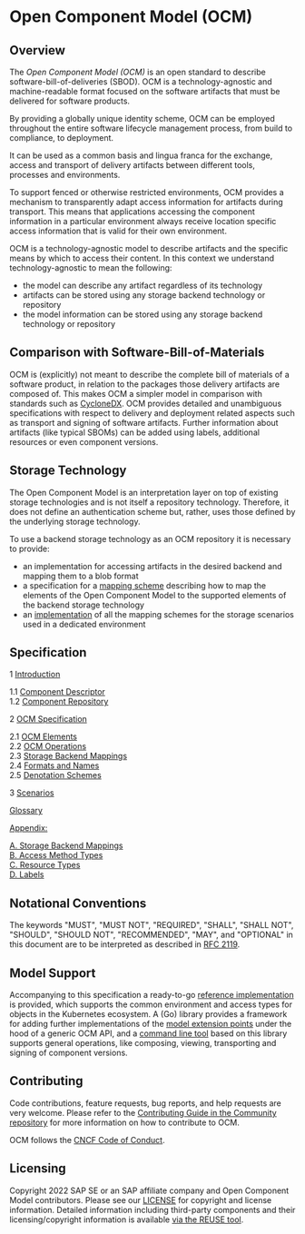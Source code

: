 # Open Component Model (OCM)

## Overview

The _Open Component Model (OCM)_ is an open standard to describe software-bill-of-deliveries (SBOD). OCM is a technology-agnostic and machine-readable format focused on the software artifacts that must be delivered for software products.

By providing a globally unique identity scheme, OCM can be employed throughout the entire software lifecycle management process, from build to compliance, to deployment.

It can be used as a common basis and lingua franca for the exchange, access and
transport of delivery artifacts between different tools, processes and environments.

To support fenced or otherwise restricted environments, OCM provides a mechanism to transparently adapt access information for artifacts during transport. This means that applications accessing the component information in a particular environment always receive location specific access information that is valid for their own environment.

OCM is a technology-agnostic model to describe artifacts and the specific means by which to access their content. In this context we understand technology-agnostic to mean the following:

- the model can describe any artifact regardless of its technology
- artifacts can be stored using any storage backend technology or repository
- the model information can be stored using any storage backend technology or repository

## Comparison with Software-Bill-of-Materials

OCM is (explicitly) not meant to describe the complete bill of materials of a software product,
in relation to the packages those delivery artifacts are composed of. This makes OCM a simpler model in comparison with standards such as [CycloneDX](https://cyclonedx.org/). OCM provides detailed and unambiguous specifications with respect to delivery and deployment related aspects such as transport and signing of software artifacts. Further information about artifacts (like typical SBOMs) can be added using labels, additional resources or even
component versions.

## Storage Technology

The Open Component Model is an interpretation layer on top of existing storage technologies and is not itself a repository technology. Therefore, it does not define an authentication scheme but, rather, uses those defined by the underlying storage technology.

To use a backend storage technology as an OCM repository it is necessary to provide:

- an implementation for accessing artifacts in the desired backend and mapping them to a blob format
- a specification for a [mapping scheme](doc/specification/mapping/README.md)
  describing how to map the elements of the Open Component Model to the supported
  elements of the backend storage technology
- an [implementation](doc/specification/operations/README.md) of all the mapping
  schemes for the storage scenarios used in a dedicated environment

## Specification

1 [Introduction](doc/introduction/README.md)

1.1 [Component Descriptor](doc/introduction/01_component_descriptor.md)<br>
1.2 [Component Repository](doc/introduction/02_component_repository.md)<br>

2 [OCM Specification](doc/specification/README.md)

2.1 [OCM Elements](doc/specification/elements/README.md) <br>
2.2 [OCM Operations](doc/specification/operations/README.md) <br>
2.3 [Storage Backend Mappings](doc/specification/mapping/README.md) <br>
2.4 [Formats and Names](doc/specification/formats/README.md) <br>
2.5 [Denotation Schemes](doc/specification/denotations/README.md) <br>

3 [Scenarios](doc/scenarios/README.md) <br>

[Glossary](doc/glossary.md) <br>

[Appendix:](doc/appendix/README.md) <br>

[A. Storage Backend Mappings](doc/appendix/A/README.md) <br>
[B. Access Method Types](doc/appendix/B/README.md) <br>
[C. Resource Types](doc/appendix/C/README.md) <br>
[D. Labels](doc/appendix/D/README.md) <br>

## Notational Conventions

The keywords "MUST", "MUST NOT", "REQUIRED", "SHALL", "SHALL NOT", "SHOULD", "SHOULD NOT", "RECOMMENDED", "MAY",
and "OPTIONAL" in this document are to be interpreted as described in [RFC 2119](https://www.rfc-editor.org/info/rfc2119).

## Model Support

Accompanying to this specification a ready-to-go [reference implementation](https://github.com/open-component-model/ocm)
is provided, which supports the common environment and access types for objects
in the Kubernetes ecosystem. A (Go) library provides a framework for
adding further implementations of the [model extension points](doc/appendix/README.md) under the hood
of a generic OCM API, and a [command line tool](https://github.com/open-component-model/ocm/blob/main/docs/reference/ocm.md)
based on this library supports general operations, like composing, viewing,
transporting and signing of component versions.

## Contributing

Code contributions, feature requests, bug reports, and help requests are very welcome. Please refer to the [Contributing Guide in the Community repository](https://github.com/open-component-model/community/blob/main/CONTRIBUTING.md) for more information on how to contribute to OCM.

OCM follows the [CNCF Code of Conduct](https://github.com/cncf/foundation/blob/main/code-of-conduct.md).

## Licensing

Copyright 2022 SAP SE or an SAP affiliate company and Open Component Model contributors.
Please see our [LICENSE](LICENSE) for copyright and license information.
Detailed information including third-party components and their licensing/copyright information is available [via the REUSE tool](https://api.reuse.software/info/github.com/open-component-model/ocm-spec).
